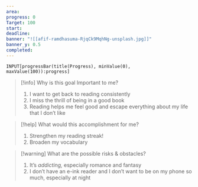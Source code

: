 ```yaml
---
area: 
progress: 0
Target: 100
start: 
deadline: 
banner: "![[afif-ramdhasuma-RjqCk9MqhNg-unsplash.jpg]]"
banner_y: 0.5
completed:
---
```


```meta-bind
INPUT[progressBar(title(Progress), minValue(0), maxValue(100)):progress]
```

> [!info] Why is this goal Important to me?
> 1. I want to get back to reading consistently
> 2. I miss the thrill of being in a good book
> 3. Reading helps me feel good and escape everything about my life that I don’t like

> [!help] What would this accomplishment for me?
> 1. Strengthen my reading streak!
> 2. Broaden my vocabulary

> [!warning] What are the possible risks & obstacles?
> 1. It’s *addicting,* especially romance and fantasy
> 2. I don’t have an e-ink reader and I don’t want to be on my phone so much, especially at night
